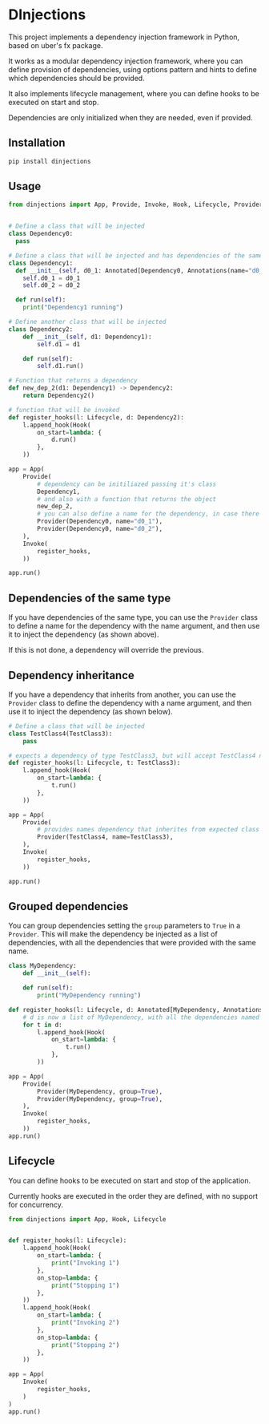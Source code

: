 # DInjections

This project implements a dependency injection framework in Python, based on uber's fx package.

It works as a modular dependency injection framework, where you can define provision of dependencies, using options pattern and hints to define which dependencies should be provided.

It also implements lifecycle management, where you can define hooks to be executed on start and stop.

Dependencies are only initialized when they are needed, even if provided.


## Installation

```bash
pip install dinjections
```

## Usage

```python
from dinjections import App, Provide, Invoke, Hook, Lifecycle, Provider, Annotated, Annotations


# Define a class that will be injected
class Dependency0:
  pass

# Define a class that will be injected and has dependencies of the same type
class Dependency1:
  def __init__(self, d0_1: Annotated[Dependency0, Annotations(name="d0_1")], d0_2: Annotated[Dependency0, Annotations(name="d0_2")]):
    self.d0_1 = d0_1
    self.d0_2 = d0_2

  def run(self):
    print("Dependency1 running")

# Define another class that will be injected
class Dependency2:
    def __init__(self, d1: Dependency1):
        self.d1 = d1

    def run(self):
        self.d1.run()

# Function that returns a dependency
def new_dep_2(d1: Dependency1) -> Dependency2:
    return Dependency2()

# function that will be invoked
def register_hooks(l: Lifecycle, d: Dependency2):
    l.append_hook(Hook(
        on_start=lambda: {
            d.run()
        },
    ))

app = App(
    Provide(
        # dependency can be initiliazed passing it's class
        Dependency1,
        # and also with a function that returns the object
        new_dep_2,
        # you can also define a name for the dependency, in case there is more than one dependency of the same type
        Provider(Dependency0, name="d0_1"),
        Provider(Dependency0, name="d0_2"),
    ),
    Invoke(
        register_hooks,
    ))

app.run()
```


## Dependencies of the same type

If you have dependencies of the same type, you can use the `Provider` class to define a name for the dependency with the name argument, and then use it to inject the dependency (as shown above).

If this is not done, a dependency will override the previous.

## Dependency inheritance

If you have a dependency that inherits from another, you can use the `Provider` class to define the dependency with a name argument, and then use it to inject the dependency (as shown below).

```python
# Define a class that will be injected
class TestClass4(TestClass3):
    pass

# expects a dependency of type TestClass3, but will accept TestClass4 named "t1"
def register_hooks(l: Lifecycle, t: TestClass3):
    l.append_hook(Hook(
        on_start=lambda: {
            t.run()
        },
    ))

app = App(
    Provide(
        # provides names dependency that inherites from expected class TestClass3
        Provider(TestClass4, name=TestClass3),
    ),
    Invoke(
        register_hooks,
    ))

app.run()
```


## Grouped dependencies

You can group dependencies setting the `group` parameters to `True` in a `Provider`. This will make the dependency be injected as a list of dependencies, with all the dependencies that were provided with the same name.

```python
class MyDependency:
    def __init__(self):

    def run(self):
        print("MyDependency running")

def register_hooks(l: Lifecycle, d: Annotated[MyDependency, Annotations(group=True)]):
    # d is now a list of MyDependency, with all the dependencies named "md" that were provided
    for t in d:
        l.append_hook(Hook(
            on_start=lambda: {
                t.run()
            },
        ))

app = App(
    Provide(
        Provider(MyDependency, group=True),
        Provider(MyDependency, group=True),
    ),
    Invoke(
        register_hooks,
    ))
app.run()
```


## Lifecycle

You can define hooks to be executed on start and stop of the application.

Currently hooks are executed in the order they are defined, with no support for concurrency.

```python 
from dinjections import App, Hook, Lifecycle


def register_hooks(l: Lifecycle):
    l.append_hook(Hook(
        on_start=lambda: {
            print("Invoking 1")
        },
        on_stop=lambda: {
            print("Stopping 1")
        },
    ))
    l.append_hook(Hook(
        on_start=lambda: {
            print("Invoking 2")
        },
        on_stop=lambda: {
            print("Stopping 2")
        },
    ))

app = App(
    Invoke(
        register_hooks,
    )
)
app.run()
```
